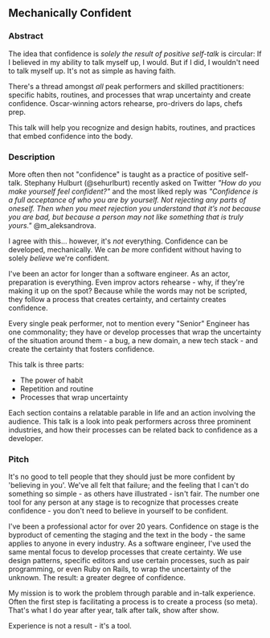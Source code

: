 ## Mechanically Confident 

### Abstract

The idea that confidence is _solely the result of positive self-talk_ is circular: If I believed in my ability to talk myself up, I would.  But if I did, I wouldn't need to talk myself up.  It's not as simple as having faith.

There's a thread amongst _all_ peak performers and skilled practitioners: specific habits, routines, and processes that wrap uncertainty and create confidence. Oscar-winning actors rehearse, pro-drivers do laps, chefs prep.

This talk will help you recognize and design habits, routines, and practices that embed confidence into the body. 

### Description

More often then not "confidence" is taught as a practice of positive self-talk. Stephany Hulburt (@sehurlburt) recently asked on Twitter _"How do you make yourself feel confident?"_ and the most liked reply was _"Confidence is a full acceptance of who you are by yourself. Not rejecting any parts of oneself. Then when you meet rejection you understand that it’s not because you are bad, but because a person may not like something that is truly yours."_ @m_aleksandrova. 

I agree with this... however, it's _not_ everything. Confidence can be developed, mechanically. We can _be_ more confident without having to solely _believe_ we're confident. 

I've been an actor for longer than a software engineer. As an actor, preparation is everything. Even improv actors rehearse - why, if they're making it up on the spot? Because while the words may not be scripted, they follow a process that creates certainty, and certainty creates confidence.

Every single peak performer, not to mention every "Senior" Engineer has one commonality; they have or develop processes that wrap the uncertainty of the situation around them - a bug, a new domain, a new tech stack - and create the certainty that fosters confidence.

This talk is three parts: 

- The power of habit
- Repetition and routine
- Processes that wrap uncertainty

Each section contains a relatable parable in life and an action involving the audience. This talk is a look into peak performers across three prominent industries, and how their processes can be related back to confidence as a developer.

### Pitch

It's no good to tell people that they should just be more confident by 'believing in you'. We've all felt that failure; and the feeling that I can't do something so simple - as others have illustrated - isn't fair. The number one tool for any person at any stage is to recognize that processes create confidence - you don't need to believe in yourself to be confident.

I've been a professional actor for over 20 years. Confidence on stage is the byproduct of cementing the staging and the text in the body - the same applies to anyone in every industry. As a software engineer, I've used the same mental focus to develop processes that create certainty.  We use design patterns, specific editors and use certain processes, such as pair programming, or even Ruby on Rails, to wrap the uncertainty of the unknown.  The result: a greater degree of confidence.

My mission is to work the problem through parable and in-talk experience. Often the first step is facilitating a process is to create a process (so meta). That's what I do year after year, talk after talk, show after show.

Experience is not a result - it's a tool. 
